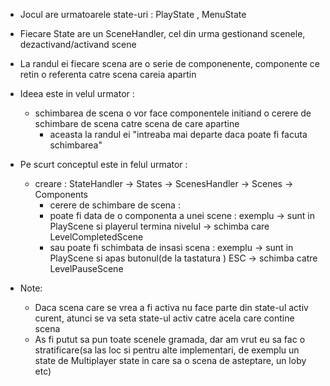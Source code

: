  - Jocul are urmatoarele state-uri : PlayState , MenuState
 - Fiecare State are un SceneHandler, cel din urma gestionand scenele, dezactivand/activand scene
 - La randul ei fiecare scena are o serie de componenente, componente ce retin o referenta catre scena careia apartin
 - Ideea este in velul urmator : 
	- schimbarea de scena o vor face componentele initiand o cerere de schimbare de scena catre scena de care apartine
        - aceasta la randul ei "intreaba mai departe daca poate fi facuta schimbarea"
 - Pe scurt conceptul este in felul urmator : 
	- creare : StateHandler -> States -> ScenesHandler -> Scenes -> Components
        - cerere de schimbare de scena : 
		- poate fi data de o componenta a unei scene : exemplu -> sunt in PlayScene si playerul termina nivelul -> schimba care LevelCompletedScene
		- sau poate fi schimbata de insasi scena : exemplu -> sunt in PlayScene si apas butonul(de la tastatura ) ESC -> schimba catre LevelPauseScene

 - Note: 
	- Daca scena care se vrea a fi activa nu face parte din state-ul activ curent, atunci se va seta state-ul activ catre acela care contine scena
	- As fi putut sa pun toate scenele gramada, dar am vrut eu sa fac o stratificare(sa las loc si pentru alte implementari, de exemplu un state de Multiplayer state in care sa o scena de asteptare, un loby etc)
